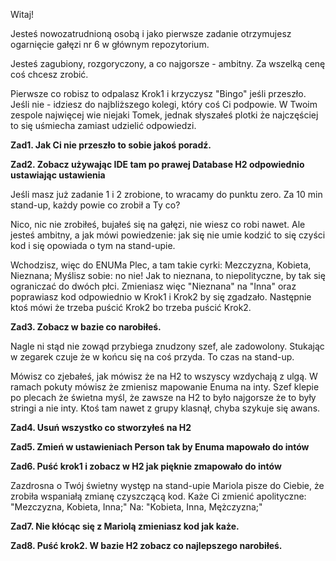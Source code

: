 Witaj!

Jesteś nowozatrudnioną osobą i jako pierwsze zadanie otrzymujesz ogarnięcie gałęzi nr 6 w głównym repozytorium.

Jesteś zagubiony, rozgoryczony, a co najgorsze - ambitny. Za wszelką cenę coś chcesz zrobić.

Pierwsze co robisz to odpalasz Krok1 i krzyczysz "Bingo" jeśli przeszło. Jeśli nie - idziesz do najbliższego kolegi, który coś Ci podpowie. W Twoim zespole najwięcej wie niejaki Tomek, jednak słyszałeś plotki że najczęściej to się uśmiecha zamiast udzielić odpowiedzi.

<b>Zad1. Jak Ci nie przeszło to sobie jakoś poradź.

Zad2. Zobacz używając IDE tam po prawej Database H2 odpowiednio ustawiając ustawienia</b>

Jeśli masz już zadanie 1 i 2 zrobione, to wracamy do punktu zero. Za 10 min stand-up, każdy powie co zrobił a Ty co? 

Nico, nic nie zrobiłeś, bujałeś się na gałęzi, nie wiesz co robi nawet. Ale jesteś ambitny, a jak mówi powiedzenie:
jak się nie umie kodzić to się czyści kod i się opowiada o tym na stand-upie.

Wchodzisz, więc do ENUMa Plec, a tam takie cyrki:
    Mezczyzna, Kobieta, Nieznana;
Myślisz sobie: no nie! Jak to nieznana, to niepolityczne, by tak się ograniczać do dwóch płci. Zmieniasz więc
"Nieznana" na "Inna" oraz poprawiasz kod odpowiednio w Krok1 i Krok2 by się zgadzało. Następnie ktoś mówi że trzeba
puścić Krok2 bo trzeba puścić Krok2.

<b>Zad3. Zobacz w bazie co narobiłeś.</b>

Nagle ni stąd nie zowąd przybiega znudzony szef, ale zadowolony. Stukając w zegarek czuje że w końcu się na coś przyda.
 To czas na stand-up.

Mówisz co zjebałeś, jak mówisz że na H2 to wszyscy wzdychają z ulgą. W ramach pokuty mówisz że zmienisz mapowanie
Enuma na inty. Szef klepie po plecach że świetna myśl, że zawsze na H2 to było najgorsze że to były stringi a nie inty.
Ktoś tam nawet z grupy klasnął, chyba szykuje się awans.

<b>Zad4. Usuń wszystko co stworzyłeś na H2

Zad5. Zmień w ustawieniach Person tak by Enuma mapowało do intów

Zad6. Puść krok1 i zobacz w H2 jak pięknie zmapowało do intów</b>

Zazdrosna o Twój świetny występ na stand-upie Mariola pisze do Ciebie, że zrobiła wspaniałą zmianę czyszczącą kod.
Każe Ci zmienić apolityczne:
    "Mezczyzna, Kobieta, Inna;"
Na:
    "Kobieta, Inna, Mężczyzna;"


<b>Zad7. Nie kłócąc się z Mariolą zmieniasz kod jak każe.

Zad8. Puść krok2. W bazie H2 zobacz co najlepszego narobiłeś. </b>



